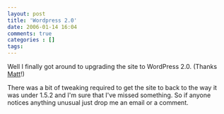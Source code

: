 ```yaml
---
layout: post
title: 'Wordpress 2.0'
date: 2006-01-14 16:04
comments: true
categories : []
tags:
---
```

Well I finally got around to upgrading the site to WordPress 2.0. (Thanks <a title="Matt" target="_blank" href="http://photomatt.net">Matt</a>!)

There was a bit of tweaking required to get the site to back to the way it was under 1.5.2 and I'm sure that I've missed something. So if anyone notices anything unusual just drop me an email or a comment.

